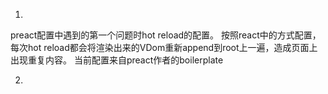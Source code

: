 1.
preact配置中遇到的第一个问题时hot reload的配置。
按照react中的方式配置，每次hot reload都会将渲染出来的VDom重新append到root上一遍，造成页面上出现重复内容。
当前配置来自preact作者的boilerplate

2.
